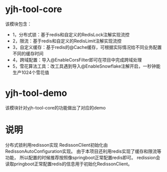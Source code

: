 # yjh-tool-core
该模块包含：
* 1，分布式锁：基于redis和自定义的RedisLock注解实现流控
* 2，限流：基于redis和自定义的RedisLimit注解实现流控
* 3，自定义缓存：基于redis的@Cache缓存，可根据实际情况给不同业务配置不同的缓存时间
* 4，跨域配置：导入@EnableCorsFilter即可在项目中完成跨域处理
* 5，雪花算法工具：改工具遇到导入@EnableSnowflake注解开启，一秒钟能生产1024个雪花值

# yjh-tool-demo
该模块针对yjh-tool-core的功能做出了对应的demo

# 说明
分布式锁利用redisson实现
RedissonClient初始化由RedissonAutoConfiguration实现。
由于本项目还利用redis实现了缓存和限流等功能，
所以配置的时候推荐按照像springboot正常配置redis即可。
redission会读取pringboot正常配置redis的信息用于初始化RedissonClient。